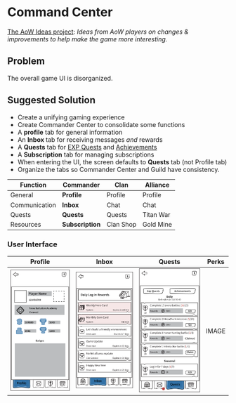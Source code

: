 # Command Center

[The AoW Ideas project](https://github.com/nefarious-kitsune/aow.ideas):
*Ideas from AoW players on changes & improvements to help make the game more interesting.*

## Problem

The overall game UI is disorganized.

## Suggested Solution

* Create a unifying gaming experience
* Create Commander Center to consolidate some functions
* A **profile** tab for general information
* An **Inbox** tab for receiving messages *and* rewards
* A **Quests** tab for [EXP Quests](../quests/exp-quests) and [Achievements](../quests/achievements)
* A **Subscription** tab for managing subscriptions
* When entering the UI, the screen defaults to **Quests** tab (not Profile tab)
* Organize the tabs so Commander Center and Guild have consistency.

| Function      | Commander        | Clan      | Alliance  |
| ------------- | ---------------- | ----------| --------- |
| General       | **Profile**      | Profile   | Profile   |
| Communication | **Inbox**        | Chat      | Chat      |
| Quests        | **Quests**       | Quests    | Titan War |
| Resources     | **Subscription** | Clan Shop | Gold Mine |

### User Interface

| Profile | Inbox   | Quests   | Perks  |
| ------- | ------- | -------- |------- |
|![Example](../images/ui-command-center-profile.png)|![Example](../images/ui-command-center-inbox.png)|![Example](../images/ui-command-center-exp-quest.png)| IMAGE |


